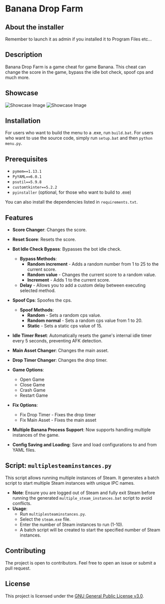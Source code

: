 # Banana Drop Farm

## About the installer
Remember to launch it as admin if you installed it to Program Files etc...

## Description
Banana Drop Farm is a game cheat for game Banana. This cheat can change the score in the game, bypass the idle bot check, spoof cps and much more.

## Showcase
![Showcase Image](/img/menu_v1.7.png)
![Showcase Image](/img/menu_v1.7_misc.png)

## Installation
For users who want to build the menu to a .exe, run `build.bat`. For users who want to use the source code, simply run `setup.bat` and then `python menu.py`.

## Prerequisites
- `pymem==1.13.1`
- `PyYAML==6.0.1`
- `psutil==5.9.8`
- `customtkinter==5.2.2`
- `pyinstaller` (optional, for those who want to build to .exe)

You can also install the dependencies listed in `requirements.txt`.

## Features
- **Score Changer**: Changes the score.

- **Reset Score**: Resets the score.

- **Bot Idle Check Bypass**: Bypasses the bot idle check.
    - **Bypass Methods**:
        - **Random increment** - Adds a random number from 1 to 25 to the current score.
        - **Random value** - Changes the current score to a random value.
        - **Increment** - Adds 1 to the current score.
    - **Delay** - Allows you to add a custom delay between executing selected method.

- **Spoof Cps**: Spoofes the cps.
    - **Spoof Methods**:
        - **Random** - Sets a random cps value.
        - **Random normal** - Sets a random cps value from 1 to 20.
        - **Static** - Sets a static cps value of 15.

- **Idle Timer Reset**: Automatically resets the game's internal idle timer every 5 seconds, preventing AFK detection.

- **Main Asset Changer**: Changes the main asset.

- **Drop Timer Changer**: Changes the drop timer.

- **Game Options**:
    - Open Game
    - Close Game
    - Crash Game
    - Restart Game

- **Fix Options**:
    - Fix Drop Timer - Fixes the drop timer
    - Fix Main Asset - Fixes the main asset

- **Multiple Banana Process Support**: Now supports handling multiple instances of the game.

- **Config Saving and Loading**: Save and load configurations to and from YAML files.

## Script: `multiplesteaminstances.py`
This script allows running multiple instances of Steam. It generates a batch script to start multiple Steam instances with unique IPC names.
- **Note**: Ensure you are logged out of Steam and fully exit Steam before running the generated `multiple_steam_instances.bat` script to avoid conflicts.
- **Usage**:
    - Run `multiplesteaminstances.py`.
    - Select the `steam.exe` file.
    - Enter the number of Steam instances to run (1-10).
    - A batch script will be created to start the specified number of Steam instances.

## Contributing
The project is open to contributors. Feel free to open an issue or submit a pull request.

## License
This project is licensed under the [GNU General Public License v3.0](https://opensource.org/license/GPL-3.0).
